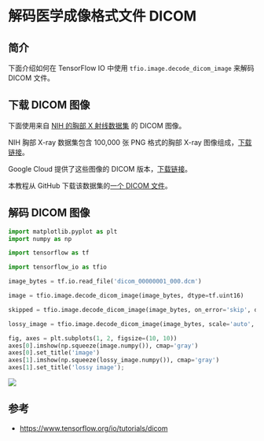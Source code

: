 # 解码医学成像格式文件 DICOM

## 简介

下面介绍如何在 TensorFlow IO 中使用 `tfio.image.decode_dicom_image` 来解码 DICOM 文件。

## 下载 DICOM 图像

下面使用来自 [NIH 的胸部 X 射线数据集](https://cloud.google.com/healthcare/docs/resources/public-datasets/nih-chest) 的 DICOM 图像。

NIH 胸部 X-ray 数据集包含 100,000 张 PNG 格式的胸部 X-ray 图像组成，[下载链接](https://nihcc.app.box.com/v/ChestXray-NIHCC)。

Google Cloud 提供了这些图像的 DICOM 版本，[下载链接](https://cloud.google.com/healthcare/docs/resources/public-datasets/nih-chest)。

本教程从 GitHub 下载该数据集的[一个 DICOM 文件](https://github.com/tensorflow/io/raw/master/docs/tutorials/dicom/dicom_00000001_000.dcm)。

## 解码 DICOM 图像

```python
import matplotlib.pyplot as plt
import numpy as np

import tensorflow as tf
```

```python
import tensorflow_io as tfio

image_bytes = tf.io.read_file('dicom_00000001_000.dcm')

image = tfio.image.decode_dicom_image(image_bytes, dtype=tf.uint16)

skipped = tfio.image.decode_dicom_image(image_bytes, on_error='skip', dtype=tf.uint8)

lossy_image = tfio.image.decode_dicom_image(image_bytes, scale='auto', on_error='lossy', dtype=tf.uint8)

fig, axes = plt.subplots(1, 2, figsize=(10, 10))
axes[0].imshow(np.squeeze(image.numpy()), cmap='gray')
axes[0].set_title('image')
axes[1].imshow(np.squeeze(lossy_image.numpy()), cmap='gray')
axes[1].set_title('lossy image');
```

![](2023-02-01-09-52-55.png)

## 参考

- https://www.tensorflow.org/io/tutorials/dicom
